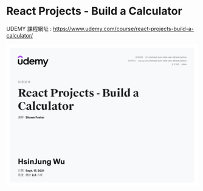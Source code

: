 # React Projects - Build a Calculator

UDEMY 課程網址 : https://www.udemy.com/course/react-projects-build-a-calculator/

![certificate](certificate.jpg)
